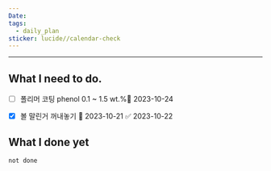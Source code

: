 ```yaml
---
Date: 
tags:
  - daily_plan
sticker: lucide//calendar-check
---
```

---
## What I need to do.

- [ ] 폴리머 코팅 phenol 0.1 ~ 1.5 wt.%📅 2023-10-24 
- [x] 볼 말린거 꺼내놓기 📅 2023-10-21 ✅ 2023-10-22




## What I done yet
```tasks
not done
```
